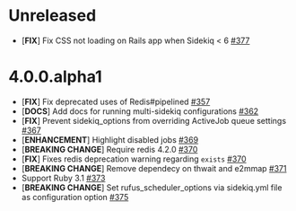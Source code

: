 # Unreleased

- [**FIX**] Fix CSS not loading on Rails app when Sidekiq < 6 [#377](https://github.com/moove-it/sidekiq-scheduler/pull/377)
# 4.0.0.alpha1

- [**FIX**] Fix deprecated uses of Redis#pipelined [#357](https://github.com/moove-it/sidekiq-scheduler/pull/357)
- [**DOCS**] Add docs for running multi-sidekiq configurations [#362](https://github.com/moove-it/sidekiq-scheduler/pull/362)
- [**FIX**] Prevent sidekiq_options from overriding ActiveJob queue settings [#367](https://github.com/moove-it/sidekiq-scheduler/pull/367)
- [**ENHANCEMENT**] Highlight disabled jobs [#369](https://github.com/moove-it/sidekiq-scheduler/pull/369)
- [**BREAKING CHANGE**] Require redis 4.2.0 [#370](https://github.com/moove-it/sidekiq-scheduler/pull/370)
- [**FIX**] Fixes redis deprecation warning regarding `exists` [#370](https://github.com/moove-it/sidekiq-scheduler/pull/370)
- [**BREAKING CHANGE**] Remove dependecy on thwait and e2mmap [#371](https://github.com/moove-it/sidekiq-scheduler/pull/371)
- Support Ruby 3.1 [#373](https://github.com/moove-it/sidekiq-scheduler/pull/373)
- [**BREAKING CHANGE**] Set rufus_scheduler_options via sidekiq.yml file as configuration option [#375](https://github.com/moove-it/sidekiq-scheduler/pull/375)